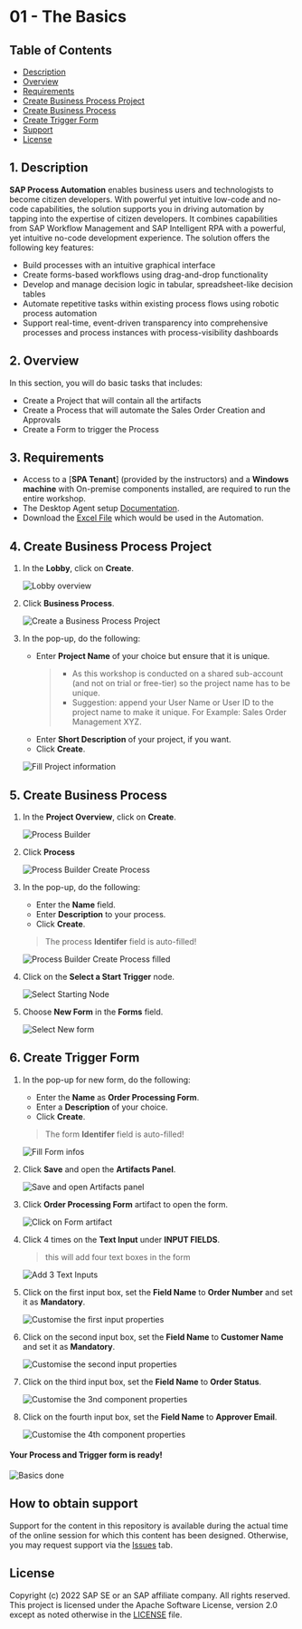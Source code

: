 
# 01 - The Basics

## Table of Contents
- [Description](#section1)
- [Overview](#section2)
- [Requirements](#section3)
- [Create Business Process Project](#section4)
- [Create Business Process](#section5)
- [Create Trigger Form](#section6)
- [Support](#support)
- [License](#licence)

## 1. Description <a name="section1"></a>

**SAP Process Automation** enables business users and technologists to become citizen developers. With powerful yet intuitive low-code and no-code capabilities, the solution supports you in driving automation by tapping into the expertise of citizen developers. It combines capabilities from SAP Workflow Management and SAP Intelligent RPA with a powerful, yet intuitive no-code development experience. The solution offers the following key features:
   
   - Build processes with an intuitive graphical interface
   - Create forms-based workflows using drag-and-drop functionality
   - Develop and manage decision logic in tabular, spreadsheet-like decision tables
   - Automate repetitive tasks within existing process flows using robotic process automation
   - Support real-time, event-driven transparency into comprehensive processes and process instances with process-visibility dashboards

## 2. Overview <a name="section2"></a>

In this section, you will do basic tasks that includes:
  - Create a Project that will contain all the artifacts
  - Create a Process that will automate the Sales Order Creation and Approvals
  - Create a Form to trigger the Process

## 3. Requirements <a name="section3"></a>

- Access to a [**SPA Tenant**] (provided by the instructors) and a **Windows machine** with On-premise components installed, are required to run the entire workshop.
- The Desktop Agent setup [Documentation](https://help.sap.com/viewer/a331c4ef0a9d48a89c779fd449c022e7/Cloud/en-US/860145601cc64167ac5a17089ebd7cce.html).
- Download the [Excel File](../2%20Automation/SalesOrdersDetails.xlsx) which would be used in the Automation.

## 4. Create Business Process Project <a name="section4"></a>

1. In the **Lobby**, click on **Create**.

    ![Lobby overview](images/01_Lobby.png)

2. Click **Business Process**.

    ![Create a Business Process Project](images/02_Lobby_Create.png)
    

3. In the pop-up, do the following:
    - Enter **Project Name** of your choice but ensure that it is unique. 
      > - As this workshop is conducted on a shared sub-account (and not on trial or free-tier) so the project name has to be unique. 
      > - Suggestion: append your User Name or User ID to the project name to make it unique. For Example: Sales Order Management XYZ.
    - Enter **Short Description** of your project, if you want.
    - Click **Create**.

    ![Fill Project information ](images/02_Lobby_Create_Business_Process_Project_filled_name.png)
    

## 5. Create Business Process <a name="section5"></a>

1. In the **Project Overview**, click on **Create**.

    ![Process Builder](images/Design_Studio/01_Design_Studio.png)


2. Click **Process**

    ![Process Builder Create Process](images/Design_Studio/02_Design_Studio_Create.png)


3. In the pop-up, do the following:
    - Enter the **Name** field.
    - Enter **Description** to your process.
    - Click **Create**.
    > The process **Identifer** field is auto-filled!

    ![Process Builder Create Process filled](images/Design_Studio/03_Design_Studio_Create_Process_filled.png)


4. Click on the **Select a Start Trigger** node.

    ![Select Starting Node](images/Design_Studio/05_Design_Studio_Process_Trigger_Settings.png)


5. Choose **New Form** in the **Forms** field.

    ![Select New form](images/Design_Studio/06_Design_Studio_Process_New_Form.png)


## 6. Create Trigger Form <a name="section6"></a>


1. In the pop-up for new form, do the following:
    - Enter the **Name** as **Order Processing Form**.
    - Enter a **Description** of your choice.
    - Click **Create**.

    > The form **Identifer** field is auto-filled!

    ![Fill Form infos](images/Design_Studio/07_Design_Studio_Create_Form.png)


2. Click **Save** and open the **Artifacts Panel**.

    ![Save and open Artifacts panel](images/Design_Studio/08_Design_Studio_Process_with_form_trigger.png)


3. Click **Order Processing Form** artifact to open the form.

    ![Click on Form artifact](images/Design_Studio/10_Design_Studio_Order_Processing_Form_Click.png)


4. Click 4 times on the **Text Input** under **INPUT FIELDS**.
    > this will add four text boxes in the form

    ![Add 3 Text Inputs](images/Design_Studio/11_Design_Studio_Order_Processing_Form_Open.png)


5. Click on the first input box, set the **Field Name** to **Order Number** and set it as **Mandatory**.

    ![Customise the first input properties](images/Design_Studio/13_Design_Studio_Order_Processing_Form_Order_Number_field.png)


6. Click on the second input box, set the **Field Name** to **Customer Name** and set it as **Mandatory**.

    ![Customise the second input properties](images/Design_Studio/14_Design_Studio_Order_Processing_Form_Customer_Name_field.png)


7. Click on the third input box, set the **Field Name** to **Order Status**.

    ![Customise the 3nd component properties](images/Design_Studio/15_Design_Studio_Order_Processing_Form_Order_Status_field.png)


8. Click on the fourth input box, set the **Field Name** to **Approver Email**.

    ![Customise the 4th component properties](images/Design_Studio/16_Design_Studio_Order_Processing_Form_Approver_Email_Field.png)


#### Your Process and Trigger form is ready!

![Basics done](images/Design_Studio/17_Design_Studio_Order_Processing_Form_Created.png)


## How to obtain support <a name="support"></a>

Support for the content in this repository is available during the actual time of the online session for which this content has been designed. Otherwise, you may request support via the [Issues](../../../../issues) tab.

## License <a name="license"></a>

Copyright (c) 2022 SAP SE or an SAP affiliate company. All rights reserved. This project is licensed under the Apache Software License, version 2.0 except as noted otherwise in the [LICENSE](../LICENSES/Apache-2.0.txt) file.
